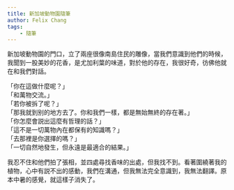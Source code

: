 ```yaml
---
title: 新加坡動物園隨筆
author: Felix Chang
tags:
    - 隨筆
---
```


新加坡動物園的門口，立了兩座很像南島住民的雕像，當我們意識到他們的時候，我聞到一股美妙的花香，是尤加利葉的味道，對於他的存在，我很好奇，彷佛他就在和我們對話。

「你在這做什麼呢？」<br />
「和萬物交流。」<br />
「若你被拆了呢？」<br />
「那我就到别的地方去了。你和我們一樣，都是無始無終的存在著。」<br />
「你怎麼會説出這麼有哲理的話？」<br />
「這不是一切萬物內在都保有的知識嗎？」<br />
「去那裡是你選擇的嗎？」<br />
「一切自然地發生，但永遠是最適合的結果。」

我忍不住和他們拍了張相，並四處尋找香味的出處，但我找不到。看著圍繞著我的植物，心中有説不出的感動，我們在溝通，但我無法完全意識到，我無法翻譯。原本中暑的感覺，就這樣子消失了。
